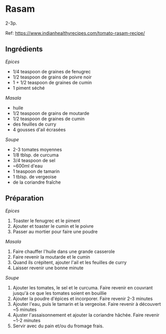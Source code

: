 # Rasam

2-3p.

Ref: https://www.indianhealthyrecipes.com/tomato-rasam-recipe/

## Ingrédients

*Epices*

* 1/4 teaspoon de graines de fenugrec
* 1/2 teaspoon de grains de poivre noir
* 1 + 1/2 teaspoon de graines de cumin
* 1 piment séché

*Masala*

* huile
* 1/2 teaspoon de grains de moutarde
* 1/2 teaspoon de graines de cumin
* des feuilles de curry
* 4 gousses d'ail écrasées

*Soupe*

* 2-3 tomates moyennes
* 1/8 tblsp. de curcuma
* 3/4 teaspoon de sel
* ~600ml d'eau
* 1 teaspoon de tamarin
* 1 tblsp. de vergeoise
* de la coriandre fraîche

## Préparation

*Epices*

1. Toaster le fenugrec et le piment
2. Ajouter et toaster le cumin et le poivre
3. Passer au mortier pour faire une poudre

*Masala*

1. Faire chauffer l'huile dans une grande casserole
2. Faire revenir la moutarde et le cumin
3. Quand ils crépitent, ajouter l'ail et les feuilles de curry
4. Laisser revenir une bonne minute

*Soupe*

1. Ajouter les tomates, le sel et le curcuma. Faire revenir en couvrant jusqu'à ce que les tomates soient en bouillie
2. Ajouter la poudre d'épices et incorporer. Faire revenir 2-3 minutes
3. Ajouter l'eau, puis le tamarin et la vergeoise. Faire revenir à découvert ~5 minutes
4. Ajuster l'assaisonnement et ajouter la coriandre hâchée. Faire revenir ~1-2 minutes
5. Servir avec du pain et/ou du fromage frais.
